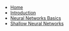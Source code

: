 - [Home](/ "Home")
- [Introduction](dl/dl-1-introduction "Introduction")
- [Neural Networks Basics](dl/dl-2-neural-networks-basics "Neural Networks Basics")
- [Shallow Neural Networks](dl/dl-3-shallow-neural-networks "Shallow Neural Networks")
